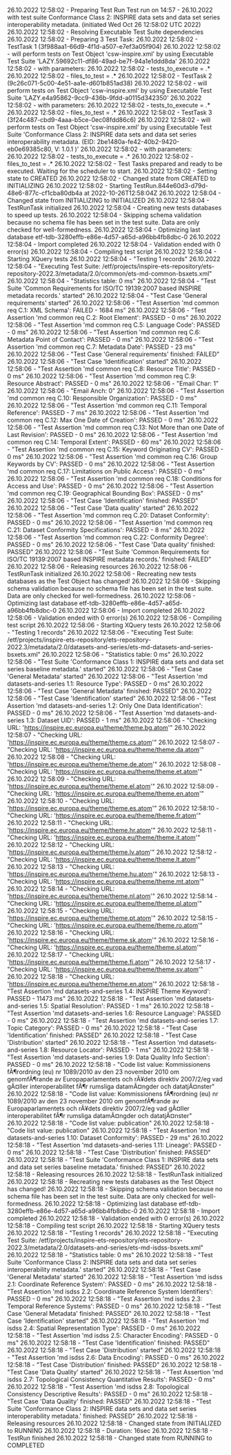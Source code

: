 26.10.2022 12:58:02 - Preparing Test Run Test run on 14:57 - 26.10.2022 with test suite Conformance Class 2: INSPIRE data sets and data set series interoperability metadata. (initiated Wed Oct 26 12:58:02 UTC 2022)
26.10.2022 12:58:02 - Resolving Executable Test Suite dependencies
26.10.2022 12:58:02 - Preparing 3 Test Task:
26.10.2022 12:58:02 -  TestTask 1 (3f988aa1-66d9-4f1d-a507-e7ef3a05f904)
26.10.2022 12:58:02 -  will perform tests on Test Object 'csw-inspire.xml' by using Executable Test Suite 'LAZY.59692c11-df86-49ad-be7f-94a1e1ddd8da'
26.10.2022 12:58:02 -  with parameters: 
26.10.2022 12:58:02 - tests_to_execute = .*
26.10.2022 12:58:02 - files_to_test = .*
26.10.2022 12:58:02 -  TestTask 2 (9c26c071-5c00-4e51-aa1e-d601b851ad38)
26.10.2022 12:58:02 -  will perform tests on Test Object 'csw-inspire.xml' by using Executable Test Suite 'LAZY.e4a95862-9cc9-436b-9fdd-a0115d342350'
26.10.2022 12:58:02 -  with parameters: 
26.10.2022 12:58:02 - tests_to_execute = .*
26.10.2022 12:58:02 - files_to_test = .*
26.10.2022 12:58:02 -  TestTask 3 (3f24c487-cbd9-4aaa-b5ce-0ec08fdd86c6)
26.10.2022 12:58:02 -  will perform tests on Test Object 'csw-inspire.xml' by using Executable Test Suite 'Conformance Class 2: INSPIRE data sets and data set series interoperability metadata. (EID: 2be1480a-fe42-40b2-9420-eb0e69385c80, V: 1.0.1 )'
26.10.2022 12:58:02 -  with parameters: 
26.10.2022 12:58:02 - tests_to_execute = .*
26.10.2022 12:58:02 - files_to_test = .*
26.10.2022 12:58:02 - Test Tasks prepared and ready to be executed. Waiting for the scheduler to start.
26.10.2022 12:58:02 - Setting state to CREATED
26.10.2022 12:58:02 - Changed state from CREATED to INITIALIZING
26.10.2022 12:58:02 - Starting TestRun.844e60d3-d79d-48e6-877c-cf1cba80db4a at 2022-10-26T12:58:04Z
26.10.2022 12:58:04 - Changed state from INITIALIZING to INITIALIZED
26.10.2022 12:58:04 - TestRunTask initialized
26.10.2022 12:58:04 - Creating new tests databases to speed up tests.
26.10.2022 12:58:04 - Skipping schema validation because no schema file has been set in the test suite. Data are only checked for well-formedness.
26.10.2022 12:58:04 - Optimizing last database etf-tdb-3280effb-e86e-4d57-a65d-a96bb4fb8dbc-0 
26.10.2022 12:58:04 - Import completed
26.10.2022 12:58:04 - Validation ended with 0 error(s)
26.10.2022 12:58:04 - Compiling test script
26.10.2022 12:58:04 - Starting XQuery tests
26.10.2022 12:58:04 - "Testing 1 records"
26.10.2022 12:58:04 - "Executing Test Suite: /etf/projects/inspire-ets-repository/ets-repository-2022.3/metadata/2.0/common/ets-md-common-bsxets.xml"
26.10.2022 12:58:04 - "Statistics table: 0 ms"
26.10.2022 12:58:04 - "Test Suite 'Common Requirements for ISO/TC 19139:2007 based INSPIRE metadata records.' started"
26.10.2022 12:58:04 - "Test Case 'General requirements' started"
26.10.2022 12:58:06 - "Test Assertion 'md common req C.1: XML Schema': FAILED - 1684 ms"
26.10.2022 12:58:06 - "Test Assertion 'md common req C.2: Root Element': PASSED - 0 ms"
26.10.2022 12:58:06 - "Test Assertion 'md common req C.5: Language Code': PASSED - 0 ms"
26.10.2022 12:58:06 - "Test Assertion 'md common req C.6: Metadata Point of Contact': PASSED - 0 ms"
26.10.2022 12:58:06 - "Test Assertion 'md common req C.7: Metadata Date': PASSED - 23 ms"
26.10.2022 12:58:06 - "Test Case 'General requirements' finished: FAILED"
26.10.2022 12:58:06 - "Test Case 'Identification' started"
26.10.2022 12:58:06 - "Test Assertion 'md common req C.8: Resource Title': PASSED - 0 ms"
26.10.2022 12:58:06 - "Test Assertion 'md common req C.9: Resource Abstract': PASSED - 0 ms"
26.10.2022 12:58:06 - "Email Char: 1"
26.10.2022 12:58:06 - "Email Anch: 0"
26.10.2022 12:58:06 - "Test Assertion 'md common req C.10: Responsible Organization': PASSED - 0 ms"
26.10.2022 12:58:06 - "Test Assertion 'md common req C.11: Temporal Reference': PASSED - 7 ms"
26.10.2022 12:58:06 - "Test Assertion 'md common req C.12: Max One Date of Creation': PASSED - 0 ms"
26.10.2022 12:58:06 - "Test Assertion 'md common req C.13: Not More than one Date of Last Revision': PASSED - 0 ms"
26.10.2022 12:58:06 - "Test Assertion 'md common req C.14: Temporal Extent': PASSED - 60 ms"
26.10.2022 12:58:06 - "Test Assertion 'md common req C.15: Keyword Originating CV': PASSED - 0 ms"
26.10.2022 12:58:06 - "Test Assertion 'md common req C.16: Group Keywords by CV': PASSED - 0 ms"
26.10.2022 12:58:06 - "Test Assertion 'md common req C.17: Limitations on Public Access': PASSED - 0 ms"
26.10.2022 12:58:06 - "Test Assertion 'md common req C.18: Conditions for Access and Use': PASSED - 0 ms"
26.10.2022 12:58:06 - "Test Assertion 'md common req C.19: Geographical Bounding Box': PASSED - 0 ms"
26.10.2022 12:58:06 - "Test Case 'Identification' finished: PASSED"
26.10.2022 12:58:06 - "Test Case 'Data quality' started"
26.10.2022 12:58:06 - "Test Assertion 'md common req C.20: Dataset Conformity': PASSED - 0 ms"
26.10.2022 12:58:06 - "Test Assertion 'md common req C.21: Dataset Conformity Specifications': PASSED - 8 ms"
26.10.2022 12:58:06 - "Test Assertion 'md common req C.22: Conformity Degree': PASSED - 0 ms"
26.10.2022 12:58:06 - "Test Case 'Data quality' finished: PASSED"
26.10.2022 12:58:06 - "Test Suite 'Common Requirements for ISO/TC 19139:2007 based INSPIRE metadata records.' finished: FAILED"
26.10.2022 12:58:06 - Releasing resources
26.10.2022 12:58:06 - TestRunTask initialized
26.10.2022 12:58:06 - Recreating new tests databases as the Test Object has changed!
26.10.2022 12:58:06 - Skipping schema validation because no schema file has been set in the test suite. Data are only checked for well-formedness.
26.10.2022 12:58:06 - Optimizing last database etf-tdb-3280effb-e86e-4d57-a65d-a96bb4fb8dbc-0 
26.10.2022 12:58:06 - Import completed
26.10.2022 12:58:06 - Validation ended with 0 error(s)
26.10.2022 12:58:06 - Compiling test script
26.10.2022 12:58:06 - Starting XQuery tests
26.10.2022 12:58:06 - "Testing 1 records"
26.10.2022 12:58:06 - "Executing Test Suite: /etf/projects/inspire-ets-repository/ets-repository-2022.3/metadata/2.0/datasets-and-series/ets-md-datasets-and-series-bsxets.xml"
26.10.2022 12:58:06 - "Statistics table: 0 ms"
26.10.2022 12:58:06 - "Test Suite 'Conformance Class 1: INSPIRE data sets and data set series baseline metadata.' started"
26.10.2022 12:58:06 - "Test Case 'General Metadata' started"
26.10.2022 12:58:06 - "Test Assertion 'md datasets-and-series 1.1: Resource Type': PASSED - 0 ms"
26.10.2022 12:58:06 - "Test Case 'General Metadata' finished: PASSED"
26.10.2022 12:58:06 - "Test Case 'Identification' started"
26.10.2022 12:58:06 - "Test Assertion 'md datasets-and-series 1.2: Only One Data Identification': PASSED - 0 ms"
26.10.2022 12:58:06 - "Test Assertion 'md datasets-and-series 1.3: Dataset UID': PASSED - 1 ms"
26.10.2022 12:58:06 - "Checking URL: 'https://inspire.ec.europa.eu/theme/theme.bg.atom'"
26.10.2022 12:58:07 - "Checking URL: 'https://inspire.ec.europa.eu/theme/theme.cs.atom'"
26.10.2022 12:58:07 - "Checking URL: 'https://inspire.ec.europa.eu/theme/theme.da.atom'"
26.10.2022 12:58:08 - "Checking URL: 'https://inspire.ec.europa.eu/theme/theme.de.atom'"
26.10.2022 12:58:08 - "Checking URL: 'https://inspire.ec.europa.eu/theme/theme.et.atom'"
26.10.2022 12:58:09 - "Checking URL: 'https://inspire.ec.europa.eu/theme/theme.el.atom'"
26.10.2022 12:58:09 - "Checking URL: 'https://inspire.ec.europa.eu/theme/theme.en.atom'"
26.10.2022 12:58:10 - "Checking URL: 'https://inspire.ec.europa.eu/theme/theme.es.atom'"
26.10.2022 12:58:10 - "Checking URL: 'https://inspire.ec.europa.eu/theme/theme.fr.atom'"
26.10.2022 12:58:11 - "Checking URL: 'https://inspire.ec.europa.eu/theme/theme.hr.atom'"
26.10.2022 12:58:11 - "Checking URL: 'https://inspire.ec.europa.eu/theme/theme.it.atom'"
26.10.2022 12:58:12 - "Checking URL: 'https://inspire.ec.europa.eu/theme/theme.lv.atom'"
26.10.2022 12:58:12 - "Checking URL: 'https://inspire.ec.europa.eu/theme/theme.lt.atom'"
26.10.2022 12:58:13 - "Checking URL: 'https://inspire.ec.europa.eu/theme/theme.hu.atom'"
26.10.2022 12:58:13 - "Checking URL: 'https://inspire.ec.europa.eu/theme/theme.mt.atom'"
26.10.2022 12:58:14 - "Checking URL: 'https://inspire.ec.europa.eu/theme/theme.nl.atom'"
26.10.2022 12:58:14 - "Checking URL: 'https://inspire.ec.europa.eu/theme/theme.pl.atom'"
26.10.2022 12:58:15 - "Checking URL: 'https://inspire.ec.europa.eu/theme/theme.pt.atom'"
26.10.2022 12:58:15 - "Checking URL: 'https://inspire.ec.europa.eu/theme/theme.ro.atom'"
26.10.2022 12:58:16 - "Checking URL: 'https://inspire.ec.europa.eu/theme/theme.sk.atom'"
26.10.2022 12:58:16 - "Checking URL: 'https://inspire.ec.europa.eu/theme/theme.sl.atom'"
26.10.2022 12:58:17 - "Checking URL: 'https://inspire.ec.europa.eu/theme/theme.fi.atom'"
26.10.2022 12:58:17 - "Checking URL: 'https://inspire.ec.europa.eu/theme/theme.sv.atom'"
26.10.2022 12:58:18 - "Checking URL: 'https://inspire.ec.europa.eu/theme/theme.en.atom'"
26.10.2022 12:58:18 - "Test Assertion 'md datasets-and-series 1.4: INSPIRE Theme Keyword': PASSED - 11473 ms"
26.10.2022 12:58:18 - "Test Assertion 'md datasets-and-series 1.5: Spatial Resolution': PASSED - 1 ms"
26.10.2022 12:58:18 - "Test Assertion 'md datasets-and-series 1.6: Resource Language': PASSED - 0 ms"
26.10.2022 12:58:18 - "Test Assertion 'md datasets-and-series 1.7: Topic Category': PASSED - 0 ms"
26.10.2022 12:58:18 - "Test Case 'Identification' finished: PASSED"
26.10.2022 12:58:18 - "Test Case 'Distribution' started"
26.10.2022 12:58:18 - "Test Assertion 'md datasets-and-series 1.8: Resource Locator': PASSED - 1 ms"
26.10.2022 12:58:18 - "Test Assertion 'md datasets-and-series 1.9: Data Quality Info Section': PASSED - 0 ms"
26.10.2022 12:58:18 - "Code list value: Kommissionens fÃ¶rordning (eu) nr 1089/2010 av den 23 november 2010 om genomfÃ¶rande av Europaparlamentets och rÃ¥dets direktiv 2007/2/eg vad gÃ¤ller interoperabilitet fÃ¶r rumsliga datamÃ¤ngder och datatjÃ¤nster"
26.10.2022 12:58:18 - "Code list value: Kommissionens fÃ¶rordning (eu) nr 1089/2010 av den 23 november 2010 om genomfÃ¶rande av Europaparlamentets och rÃ¥dets direktiv 2007/2/eg vad gÃ¤ller interoperabilitet fÃ¶r rumsliga datamÃ¤ngder och datatjÃ¤nster"
26.10.2022 12:58:18 - "Code list value: publication"
26.10.2022 12:58:18 - "Code list value: publication"
26.10.2022 12:58:18 - "Test Assertion 'md datasets-and-series 1.10: Dataset Conformity': PASSED - 29 ms"
26.10.2022 12:58:18 - "Test Assertion 'md datasets-and-series 1.11: Lineage': PASSED - 0 ms"
26.10.2022 12:58:18 - "Test Case 'Distribution' finished: PASSED"
26.10.2022 12:58:18 - "Test Suite 'Conformance Class 1: INSPIRE data sets and data set series baseline metadata.' finished: PASSED"
26.10.2022 12:58:18 - Releasing resources
26.10.2022 12:58:18 - TestRunTask initialized
26.10.2022 12:58:18 - Recreating new tests databases as the Test Object has changed!
26.10.2022 12:58:18 - Skipping schema validation because no schema file has been set in the test suite. Data are only checked for well-formedness.
26.10.2022 12:58:18 - Optimizing last database etf-tdb-3280effb-e86e-4d57-a65d-a96bb4fb8dbc-0 
26.10.2022 12:58:18 - Import completed
26.10.2022 12:58:18 - Validation ended with 0 error(s)
26.10.2022 12:58:18 - Compiling test script
26.10.2022 12:58:18 - Starting XQuery tests
26.10.2022 12:58:18 - "Testing 1 records"
26.10.2022 12:58:18 - "Executing Test Suite: /etf/projects/inspire-ets-repository/ets-repository-2022.3/metadata/2.0/datasets-and-series/ets-md-isdss-bsxets.xml"
26.10.2022 12:58:18 - "Statistics table: 0 ms"
26.10.2022 12:58:18 - "Test Suite 'Conformance Class 2: INSPIRE data sets and data set series interoperability metadata.' started"
26.10.2022 12:58:18 - "Test Case 'General Metadata' started"
26.10.2022 12:58:18 - "Test Assertion 'md isdss 2.1: Coordinate Reference System': PASSED - 0 ms"
26.10.2022 12:58:18 - "Test Assertion 'md isdss 2.2: Coordinate Reference System Identifiers': PASSED - 0 ms"
26.10.2022 12:58:18 - "Test Assertion 'md isdss 2.3: Temporal Reference Systems': PASSED - 0 ms"
26.10.2022 12:58:18 - "Test Case 'General Metadata' finished: PASSED"
26.10.2022 12:58:18 - "Test Case 'Identification' started"
26.10.2022 12:58:18 - "Test Assertion 'md isdss 2.4: Spatial Representation Type': PASSED - 0 ms"
26.10.2022 12:58:18 - "Test Assertion 'md isdss 2.5: Character Encoding': PASSED - 0 ms"
26.10.2022 12:58:18 - "Test Case 'Identification' finished: PASSED"
26.10.2022 12:58:18 - "Test Case 'Distribution' started"
26.10.2022 12:58:18 - "Test Assertion 'md isdss 2.6: Data Encoding': PASSED - 0 ms"
26.10.2022 12:58:18 - "Test Case 'Distribution' finished: PASSED"
26.10.2022 12:58:18 - "Test Case 'Data Quality' started"
26.10.2022 12:58:18 - "Test Assertion 'md isdss 2.7: Topological Consistency Quantitative Results': PASSED - 0 ms"
26.10.2022 12:58:18 - "Test Assertion 'md isdss 2.8: Topological Consistency Descriptive Results': PASSED - 0 ms"
26.10.2022 12:58:18 - "Test Case 'Data Quality' finished: PASSED"
26.10.2022 12:58:18 - "Test Suite 'Conformance Class 2: INSPIRE data sets and data set series interoperability metadata.' finished: PASSED"
26.10.2022 12:58:18 - Releasing resources
26.10.2022 12:58:18 - Changed state from INITIALIZED to RUNNING
26.10.2022 12:58:18 - Duration: 16sec
26.10.2022 12:58:18 - TestRun finished
26.10.2022 12:58:18 - Changed state from RUNNING to COMPLETED